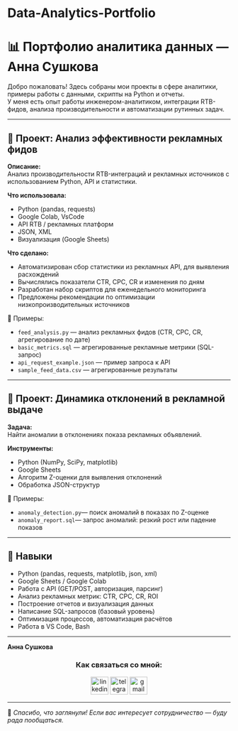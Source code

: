 # Data-Analytics-Portfolio
# 📊 Портфолио аналитика данных — Анна Сушкова

Добро пожаловать! Здесь собраны мои проекты в сфере аналитики, примеры работы с данными, скрипты на Python и отчеты.  
У меня есть опыт работы инженером-аналитиком, интеграции RTB-фидов, анализа производительности и автоматизации рутинных задач.

---

## 📁 Проект: Анализ эффективности рекламных фидов

**Описание:**  
Анализ производительности RTB-интеграций и рекламных источников с использованием Python, API и статистики.

**Что использовала:**  
- Python (pandas, requests)
- Google Colab, VsCode  
- API RTB / рекламных платформ  
- JSON, XML  
- Визуализация (Google Sheets)

**Что сделано:**  
- Автоматизирован сбор статистики из рекламных API, для выявления расхождений  
- Вычислялись показатели CTR, CPC, CR и изменения по дням  
- Разработан набор скриптов для еженедельного мониторинга  
- Предложены рекомендации по оптимизации низкопроизводительных источников

📎 Примеры:
- `feed_analysis.py` — анализ рекламных фидов (CTR, CPC, CR, агрегирование по дате)  
- `basic_metrics.sql` — агрегированные рекламные метрики (SQL-запрос) 
- `api_request_example.json` — пример запроса к API  
- `sample_feed_data.csv` — агрегированные результаты

---

## 📁 Проект: Динамика отклонений в рекламной выдаче

**Задача:**  
Найти аномалии в отклонениях показа рекламных объявлений.

**Инструменты:**  
- Python (NumPy, SciPy, matplotlib)  
- Google Sheets  
- Алгоритм Z-оценки для выявления отклонений  
- Обработка JSON-структур

📎 Примеры:
- `anomaly_detection.py`— поиск аномалий в показах по Z-оценке  
- `anomaly_report.sql`— запрос аномалий: резкий рост или падение показов

---

## 💼 Навыки

- Python (pandas, requests, matplotlib, json, xml)
- Google Sheets / Google Colab
- Работа с API (GET/POST, авторизация, парсинг)
- Анализ рекламных метрик: CTR, CPC, CR, ROI
- Построение отчетов и визуализация данных
- Написание SQL-запросов (базовый уровень)
- Оптимизация процессов, автоматизация расчётов
- Работа в VS Code, Bash

---

**Анна Сушкова**  
</p>
<h3 align="center"> Как связаться со мной: </h3>
<p align="center">
<a href= "https://hh.ru/resume/ec7e1b56ff0d8a52d40039ed1f326258714571"><img src="https://tech.hh.ru/api/logos/min-hh-red.png" width="40" height="40" alt="linkedin"/></a>
<a href= "https://t.me/anna88sushkova"><img src="https://cdn-icons-png.flaticon.com/512/2111/2111646.png" width="40" height="40" alt="telegram"/></a>
<a href= "mailto:petryaeva280488@gmail.com"><img src="https://img.icons8.com/?size=512&id=P7UIlhbpWzZm&format=png" width="40" height="40" alt="gmail"/></a>
</p>


---

👀 _Спасибо, что заглянули! Если вас интересует сотрудничество — буду рада пообщаться._
